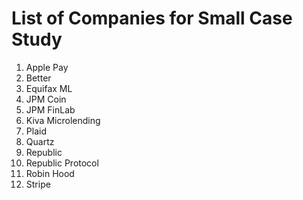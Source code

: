 # List of Companies for Small Case Study

1. Apple Pay
2. Better
3. Equifax ML
4. JPM Coin
5. JPM FinLab
6. Kiva Microlending
7. Plaid
8. Quartz
9. Republic
10. Republic Protocol
11. Robin Hood
12. Stripe